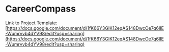 # CareerCompass
Link to Project Template: [https://docs.google.com/document/d/1fK66Y3GIK12eqAS148DwcOe7q6lIE-Wumrvvb4dYV98/edit?usp=sharing](https://docs.google.com/document/d/1fK66Y3GIK12eqAS148DwcOe7q6lIE-Wumrvvb4dYV98/edit?usp=sharing)
